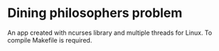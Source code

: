 # Dining philosophers problem
An app created with ncurses library and multiple threads for Linux. To compile Makefile is required.
